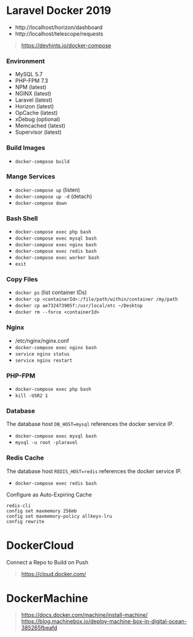 # Laravel Docker 2019
- http://localhost/horizon/dashboard
- http://localhost/telescope/requests

> https://devhints.io/docker-compose

### Environment
- MySQL 5.7
- PHP-FPM 7.3
- NPM (latest)
- NGINX (latest)
- Laravel (latest)
- Horizon (latest)
- OpCache (latest)
- xDebug (optional)
- Memcached (latest)
- Supervisor (latest)

### Build Images
- `docker-compose build`

### Mange Services
- `docker-compose up` (listen)
- `docker-compose up -d` (detach)
- `docker-compose down` 

### Bash Shell
- `docker-compose exec php bash`
- `docker-compose exec mysql bash`
- `docker-compose exec nginx bash`
- `docker-compose exec redis bash`
- `docker-compose exec worker bash`
- `exit`

### Copy Files
- `docker ps` (list container IDs)
- `docker cp <containerId>:/file/path/within/container /my/path`
- `docker cp ae732473905f:/usr/local/etc ~/Desktop`
- `docker rm --force <containerId>`

### Nginx
- /etc/nginx/nginx.conf
- `docker-compose exec nginx bash`
- `service nginx status`
- `service nginx restart`

### PHP-FPM
- `docker-compose exec php bash`
- `kill -USR2 1`

### Database
The database host `DB_HOST=mysql` references the docker service IP.

- `docker-compose exec mysql bash`
- `mysql -u root -plaravel`

### Redis Cache
The database host `REDIS_HOST=redis` references the docker service IP.

- `docker-compose exec redis bash`

Configure as Auto-Expiring Cache
```
redis-cli
config set maxmemory 256mb
config set maxmemory-policy allkeys-lru
config rewrite
```

# DockerCloud
Connect a Repo to Build on Push
> https://cloud.docker.com/

# DockerMachine
> https://docs.docker.com/machine/install-machine/
> https://blog.machinebox.io/deploy-machine-box-in-digital-ocean-385265fbeafd